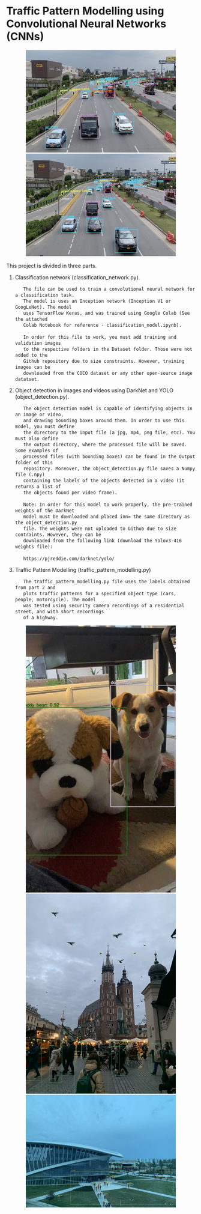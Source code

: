 # Traffic Pattern Modelling using Convolutional Neural Networks (CNNs)

<p float="left" align="center">
  <img src="/Output/Images/highway_2_output.jpg" width="400"  />
  <img src="/Output/Images/highway_3_output.jpg" width="400"  />
</p>

This project is divided in three parts. 

1. Classification network (classification_network.py).

          The file can be used to train a convolutional neural network for a classification task.
          The model is uses an Inception network (Inception V1 or GoogLeNet). The model
          uses TensorFlow Keras, and was trained using Google Colab (See the attached 
          Colab Notebook for reference - classification_model.ipynb).

          In order for this file to work, you must add training and validation images
          to the respective folders in the Dataset folder. Those were not added to the 
          Github repository due to size constraints. However, training images can be 
          downloaded from the COCO dataset or any other open-source image datatset.
   
2. Object detection in images and videos using DarkNet and YOLO (object_detection.py).

          The object detection model is capable of identifying objects in an image or video, 
          and drawing bounding boxes around them. In order to use this model, you must define
          the directory to the input file (a jpg, mp4, png file, etc). You must also define
          the output directory, where the processed file will be saved. Some examples of 
          processed files (with bounding boxes) can be found in the Output folder of this
          repository. Moreover, the object_detection.py file saves a Numpy file (.npy)
          containing the labels of the objects detected in a video (it returns a list of 
          the objects found per video frame). 

          Note: In order for this model to work properly, the pre-trained weights of the DarkNet
          model must be downloaded and placed inn= the same directory as the object_detection.py
          file. The weights were not uploaded to Github due to size contraints. However, they can be
          downloaded from the following link (download the Yolov3-416 weights file):

          https://pjreddie.com/darknet/yolo/

   
3. Traffic Pattern Modelling (traffic_pattern_modelling.py)

          The traffic_pattern_modelling.py file uses the labels obtained from part 2 and
          plots traffic patterns for a specified object type (cars, people, motorcycle). The model
          was tested using security camera recordings of a residential street, and with short recordings 
          of a highway.
   

<p float="left" align="center">
  <img src="/Output/Images/dog_output.jpg" width="400"  />
  <img src="/Output/Images/krakow_output.jpg" width="400"  />
  <img src="/Output/Images/university_output.jpg" width="400"  />
</p>
   
